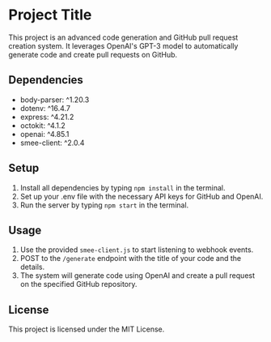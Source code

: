 # Project Title

This project is an advanced code generation and GitHub pull request creation system.
It leverages OpenAI's GPT-3 model to automatically generate code and create pull requests on GitHub.

## Dependencies
* body-parser: ^1.20.3
* dotenv: ^16.4.7
* express: ^4.21.2
* octokit: ^4.1.2
* openai: ^4.85.1
* smee-client: ^2.0.4

## Setup
1. Install all dependencies by typing `npm install` in the terminal.
2. Set up your .env file with the necessary API keys for GitHub and OpenAI.
3. Run the server by typing `npm start` in the terminal.

## Usage
1. Use the provided `smee-client.js` to start listening to webhook events.
2. POST to the `/generate` endpoint with the title of your code and the details.
3. The system will generate code using OpenAI and create a pull request on the specified GitHub repository.

## License
This project is licensed under the MIT License.
